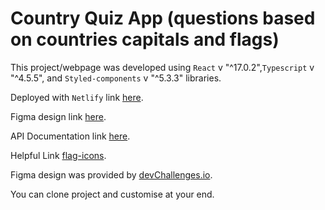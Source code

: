 # Country Quiz App (questions based on countries capitals and flags)

This project/webpage was developed using `React` v "^17.0.2",`Typescript` v "^4.5.5", and `Styled-components` v "^5.3.3" libraries.

Deployed with `Netlify` link [here](https://countryquiz-adeoluwa.netlify.app/).

Figma design link [here](https://www.figma.com/file/Gw0ZNBbYN8asqFlZWy3jG1/Country-Quiz?node-id=1%3A2).

API Documentation link [here](https://countrylayer.com/documentation/).

Helpful Link [flag-icons](https://flagicons.lipis.dev/).

Figma design was provided by [devChallenges.io](https://devchallenges.io/).

You can clone project and customise at your end.

